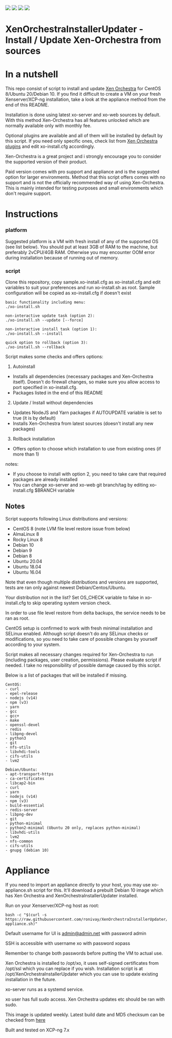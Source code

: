 [![](https://img.shields.io/endpoint?url=https://xo-build-status.yawn.fi/builds/debian/status.json)](https://xo-build-status.yawn.fi/builds/debian/details.html) [![](https://img.shields.io/endpoint?url=https://xo-build-status.yawn.fi/builds/centos/status.json)](https://xo-build-status.yawn.fi/builds/centos/details.html) [![](https://img.shields.io/endpoint?url=https://xo-build-status.yawn.fi/builds/ubuntu/status.json)](https://xo-build-status.yawn.fi/builds/ubuntu/details.html)
[![](https://github.com/ronivay/XenOrchestraInstallerUpdater/actions/workflows/main.yml/badge.svg)](https://github.com/ronivay/XenOrchestraInstallerUpdater/actions)

# XenOrchestraInstallerUpdater - Install / Update Xen-Orchestra from sources

# In a nutshell

This repo consist of script to install and update [Xen Orchestra](https://xen-orchestra.com/#!/) for CentOS 8/Ubuntu 20/Debian 10. If you find it difficult to create a VM on your fresh Xenserver/XCP-ng installation, take a look at the appliance method from the end of this README.

Installation is done using latest xo-server and xo-web sources by default. With this method Xen-Orchestra has all features unlocked which are normally available only with monthly fee.

Optional plugins are available and all of them will be installed by default by this script. If you need only specific ones, check list from [Xen Orchestra plugins](https://github.com/vatesfr/xen-orchestra/tree/master/packages) and edit xo-install.cfg accordingly.

Xen-Orchestra is a great project and i strongly encourage you to consider the supported version of their product.

Paid version comes with pro support and appliance and is the suggested option for larger environments. Method that this script offers comes with no support and is not the officially recommended way of using Xen-Orchestra. This is mainly intended for testing purposes and small environments which don't require support.


# Instructions

### platform

Suggested platform is a VM with fresh install of any of the supported OS (see list below). You should put at least 3GB of RAM to the machine, but preferably 2vCPU/4GB RAM. Otherwise you may encounter OOM error during installation because of running out of memory.

### script
Clone this repository, copy sample.xo-install.cfg as xo-install.cfg and edit variables to suit your preferences and run xo-install.sh as root. Sample configuration will be copied as xo-install.cfg
 if doesn't exist
```
basic functionality including menu:
./xo-install.sh

non-interactive update task (option 2):
./xo-install.sh --update [--force]

non-interactive install task (option 1):
./xo-install.sh --install

quick option to rollback (option 3):
./xo-install.sh --rollback
```

Script makes some checks and offers options:

1. Autoinstall
 - Installs all dependencies (necessary packages and Xen-Orchestra itself). Doesn't do firewall changes, so make sure you allow access to port specified in xo-install.cfg.
 - Packages listed in the end of this README

2. Update / Install without dependencies
 - Updates NodeJS and Yarn packages if AUTOUPDATE variable is set to true (it is by default)
 - Installs Xen-Orchestra from latest sources (doesn't install any new packages)

3. Rollback installation
 - Offers option to choose which installation to use from existing ones (if more than 1)

notes:

 - If you choose to install with option 2, you need to take care that required packages are already installed
 - You can change xo-server and xo-web git branch/tag by editing xo-install.cfg $BRANCH variable

## Notes

Script supports following Linux distributions and versions:

- CentOS 8 (note LVM file level restore issue from below)
- AlmaLinux 8
- Rocky Linux 8
- Debian 10
- Debian 9
- Debian 8
- Ubuntu 20.04
- Ubuntu 18.04
- Ubuntu 16.04

Note that even though multiple distributions and versions are supported, tests are ran only against newest Debian/Centos/Ubuntu. 

Your distribution not in the list? Set OS_CHECK variable to false in xo-install.cfg to skip operating system version check.

In order to use file level restore from delta backups, the service needs to be ran as root.

CentOS setup is confirmed to work with fresh minimal installation and SELinux enabled.
Although script doesn't do any SELinux checks or modifications, so you need to take care of possible changes by yourself according to your system.

Script makes all necessary changes required for Xen-Orchestra to run (including packages, user creation, permissions). Please evaluate script if needed.
I take no responsibility of possible damage caused by this script.

Below is a list of packages that will be installed if missing.

```
CentOS:
- curl
- epel-release
- nodejs (v14)
- npm (v3)
- yarn
- gcc
- gcc+
- make
- openssl-devel
- redis
- libpng-devel
- python3
- git
- nfs-utils
- libvhdi-tools
- cifs-utils
- lvm2

Debian/Ubuntu:
- apt-transport-https
- ca-certificates
- libcap2-bin
- curl
- yarn
- nodejs (v14)
- npm (v3)
- build-essential
- redis-server
- libpng-dev
- git
- python-minimal
- python2-minimal (Ubuntu 20 only, replaces python-minimal)
- libvhdi-utils
- lvm2
- nfs-common
- cifs-utils
- gnupg (debian 10)
```

# Appliance

If you need to import an appliance directly to your host, you may use xo-appliance.sh script for this. It'll download a prebuilt Debian 10 image which has Xen Orchestra and XenOrchestraInstallerUpdater installed.

Run on your Xenserver/XCP-ng host as root:

```
bash -c "$(curl -s https://raw.githubusercontent.com/ronivay/XenOrchestraInstallerUpdater/master/xo-appliance.sh)"
```

Default username for UI is admin@admin.net with password admin

SSH is accessible with username xo with password xopass

Remember to change both passwords before putting the VM to actual use.

Xen Orchestra is installed to /opt/xo, it uses self-signed certificates from /opt/ssl which you can replace if you wish. Installation script is at /opt/XenOrchestraInstallerUpdater which you can use to update existing installation in the future.

xo-server runs as a systemd service.

xo user has full sudo access. Xen Orchestra updates etc should be ran with sudo.

This image is updated weekly. Latest build date and MD5 checksum can be checked from [here](https://xo-appliance.yawn.fi/downloads/image.txt)

Built and tested on XCP-ng 7.x
